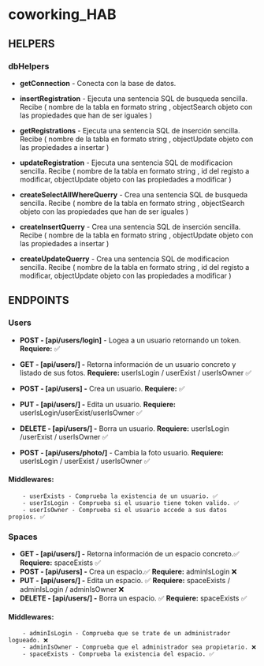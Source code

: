 # coworking_HAB

## HELPERS

### dbHelpers


-   **getConnection** - Conecta con la base de datos.
-   **insertRegistration** - Ejecuta una sentencia SQL de busqueda sencilla.
        Recibe ( nombre de la tabla en formato string , objectSearch objeto con las propiedades que han de ser iguales )
-   **getRegistrations** - Ejecuta una sentencia SQL de inserción sencilla.
        Recibe ( nombre de la tabla en formato string , objectUpdate objeto con las propiedades a insertar )
-   **updateRegistration** - Ejecuta una sentencia SQL de modificacion sencilla.
        Recibe ( nombre de la tabla en formato string , id del registo a modificar, objectUpdate objeto con las propiedades a modificar ) 


-   **createSelectAllWhereQuerry** - Crea una sentencia SQL de busqueda sencilla.
        Recibe ( nombre de la tabla en formato string , objectSearch objeto con las propiedades que han de ser iguales )
-   **createInsertQuerry** - Crea una sentencia SQL de inserción sencilla.
        Recibe ( nombre de la tabla en formato string , objectUpdate objeto con las propiedades a insertar )
-   **createUpdateQuerry** - Crea una sentencia SQL de modificacion sencilla.
        Recibe ( nombre de la tabla en formato string , id del registo a modificar, objectUpdate objeto con las propiedades a modificar ) 

## ENDPOINTS

### Users
-   **POST - [api/users/login]** - Logea a un usuario retornando un token. 
        **Requiere:** ✅
-   **GET - [api/users/] -** Retorna información de un usuario concreto y listado de sus fotos.
        **Requiere:** userIsLogin / userExist / userIsOwner ✅
-   **POST - [api/users] -** Crea un usuario.
        **Requiere:** ✅
-   **PUT - [api/users/] -** Edita un usuario.
        **Requiere:** userIsLogin/userExist/userIsOwner ✅
-   **DELETE - [api/users/] -** Borra un usuario.
        **Requiere:** userIsLogin /userExist / userIsOwner ✅

-   **POST - [api/users/photo/]** - Cambia la foto usuario.
        **Requiere:** userIsLogin / userExist / userIsOwner ✅

####     Middlewares:
        - userExists - Comprueba la existencia de un usuario. ✅
        - userIsLogin - Comprueba si el usuario tiene token valido. ✅
        - userIsOwner - Comprueba si el usuario accede a sus datos propios. ✅

### Spaces

-   **GET - [api/users/] -** Retorna información de un espacio concreto.✅
        **Requiere:** spaceExists ✅
-   **POST - [api/users] -** Crea un espacio.✅
        **Requiere:** adminIsLogin  ❌
-   **PUT - [api/users/] -** Edita un espacio. ✅
        **Requiere:** spaceExists / adminIsLogin / adminIsOwner ❌
-   **DELETE - [api/users/] -** Borra un espacio. ✅
        **Requiere:** spaceExists ✅

####    Middlewares:
        - adminIsLogin - Comprueba que se trate de un administrador logueado. ❌
        - adminIsOwner - Comprueba que el administrador sea propietario. ❌
        - spaceExists - Comprueba la existencia del espacio. ✅
        

